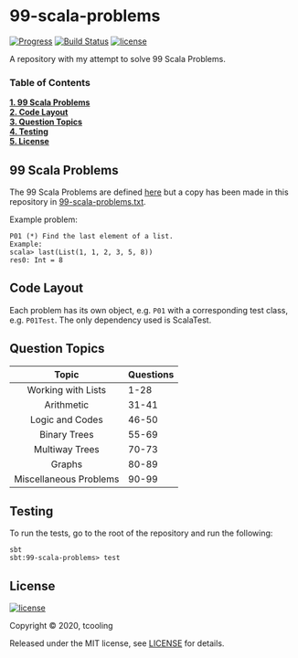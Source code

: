 # 99-scala-problems

[![Progress](https://img.shields.io/badge/current%20problem-P10-orange.svg)](https://img.shields.io/badge/Current%20Problem-P10-orange.svg) [![Build Status](https://travis-ci.org/tcooling/99-scala-problems.svg?branch=master)](https://travis-ci.org/tcooling/99-scala-problems) [![license](https://img.shields.io/github/license/mashape/apistatus.svg)](./LICENSE)

A repository with my attempt to solve 99 Scala Problems.

### Table of Contents
**[1. 99 Scala Problems](#the-99-scala-problems)**<br>
**[2. Code Layout](#code-layout)**<br>
**[3. Question Topics](#question-topics)**<br>
**[4. Testing](#testing)**<br>
**[5. License](#License)**<br>

## 99 Scala Problems

The 99 Scala Problems are defined [here](http://aperiodic.net/phil/scala/s-99/) but a copy has been made in this repository in [99-scala-problems.txt](./99-scala-problems.txt).

Example problem:
```
P01 (*) Find the last element of a list.
Example:
scala> last(List(1, 1, 2, 3, 5, 8))
res0: Int = 8
```

## Code Layout

Each problem has its own object, e.g. `P01` with a corresponding test class, e.g. `P01Test`. The only dependency used is ScalaTest.

## Question Topics

|          Topic         | Questions |
|:----------------------:|-----------|
| Working with Lists     |    1-28   |
| Arithmetic             |   31-41   |
| Logic and Codes        |   46-50   |
| Binary Trees           |   55-69   |
| Multiway Trees         |   70-73   |
| Graphs                 |   80-89   |
| Miscellaneous Problems |   90-99   |

## Testing

To run the tests, go to the root of the repository and run the following:

```shell
sbt
sbt:99-scala-problems> test
```

## License

[![license](https://img.shields.io/github/license/mashape/apistatus.svg)](./LICENSE)

Copyright ©‎ 2020, tcooling

Released under the MIT license, see [LICENSE](./LICENSE) for details.